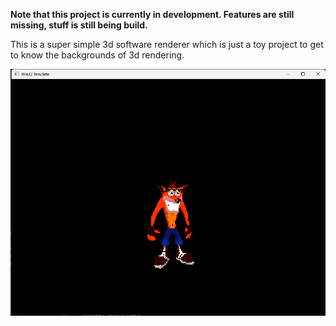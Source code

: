 **Note that this project is currently in development. Features are still missing, stuff is still being build.**

This is a super simple 3d software renderer which is just a toy project to get to know the backgrounds of 3d rendering.

![preview.png](preview.png)